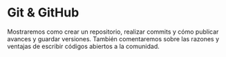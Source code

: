 # Git & GitHub 

Mostraremos como crear un repositorio, realizar commits y cómo publicar avances y guardar versiones. También comentaremos sobre las razones y ventajas de escribir códigos abiertos a la comunidad.
